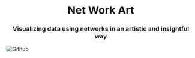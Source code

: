 <h1 align='center'>Net Work Art</h1> 
  
<h3 align='center'>Visualizing data using networks in an artistic and insightful way</h3>



![Github](https://github.com/Tahahaha7/Network_Art/blob/master/m21_fbgroup_chat.png)
